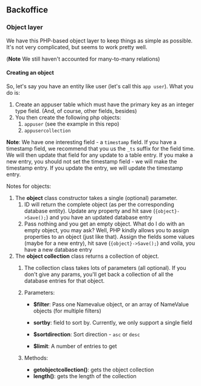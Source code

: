 ## Backoffice
### Object layer
We have this PHP-based object layer to keep things as simple as possible. It's not very complicated, but seems to work pretty well.

(**Note** We still haven't accounted for many-to-many relations)
#### Creating an object
So, let's say you have an entity like user (let's call this `app user`). What you do is:

1. Create an appuser table which must have the primary key as an integer type field. (And, of course, other fields, besides)
1. You then create the following php objects:
    1. `appuser` (see the example in this repo)
    2. `appusercollection`

**Note**: We have one interesting field - a `timestamp` field. If you have a timestamp field, we recommend that you us the `_ts` suffix for the field time. We will then update that field for any update to a table entry. If you make a new entry, you should not set the timestamp field - we will make the timestamp entry. If you update the entry, we will update the timestamp entry.

Notes for objects:
1. The **object** class constructor takes a single (optional) parameter.
    1. ID will return the complete object (as per the corresponding database entity). Update any property and hit save (`{object}->Save();`) and you have an updated database entry
    2. Pass nothing and you get an empty object. What do I do with an empty object, you may ask? Well, PHP kindly allows you to assign properties to an object (just like that). Assign the fields some values (maybe for a new entry), hit save (`{object}->Save();`) and voila, you have a new database entry
2. The **object collection** class returns a collection of  object.
    1. The collection class takes lots of parameters (all optional). If you don't give any params, you'll get back a collection of all the database entries for that object.
    1. Parameters:
        
        * **$filter**: Pass one Namevalue object, or an array of NameValue objects (for multiple filters)
        
        * **sortby**: field to sort by. Currently, we only support a single field
        
        * **$sortdirection**: Sort direction - `asc` or `desc`

        * **$limit**: A number of entries to get
    1. Methods:
        * **getobjectcollection()**: gets the object collection
        * **length()**: gets the length of the collection

